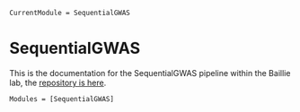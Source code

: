 ```@meta
CurrentModule = SequentialGWAS
```

# SequentialGWAS

This is the documentation for the SequentialGWAS pipeline within the Baillie lab, the [repository is here](https://github.com/baillielab/sequential-gwas).

```@autodocs
Modules = [SequentialGWAS]
```
